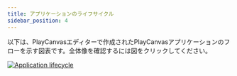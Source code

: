 ```yaml
---
title: アプリケーションのライフサイクル
sidebar_position: 4
---
```


以下は、PlayCanvasエディターで作成されたPlayCanvasアプリケーションのフローを示す図表です。全体像を確認するには図をクリックしてください。

[![Application lifecycle][lifecycle-diagram]][lifecycle-diagram]


[lifecycle-diagram]: /images/user-manual/scripting/application-lifecycle.png